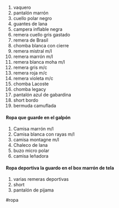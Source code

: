 1. vaquero 
2. pantalón marrón 
3. cuello polar negro
4. guantes de lana 
5. campera inflable negra
6. remera cuello gris gastado
7. remera de Brasil
8. chomba blanca con cierre
9. remera mistral m/l
10. remera marrón m/l
11. remera blanca moha m/l
12. remera gris m/c
13. remera roja m/c
14. remera violeta m/c
15. chomba Lacoste
16. chomba legacy
17. pantalón azul de gabardina
18. short bordo
19. bermuda camuflada

#### Ropa que guarde en el galpón
1. Camisa marrón m/l
2. Camisa blanca con rayas m/l
3. camisa montagne m/l
4. Chaleco de lana
5. buzo micro polar
6. camisa leñadora

#### Ropa deportiva  la guardo en el box marrón de tela
1. varias remeras deportivas
2. short
3. pantalón de pijama 

#ropa

